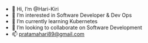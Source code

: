 - 👋 Hi, I’m @Hari-Kiri
- 👀 I’m interested in Software Developer & Dev Ops
- 🌱 I’m currently learning Kubernetes
- 💞️ I’m looking to collaborate on Software Development
- 📫 pratamahari89@gmail.com
